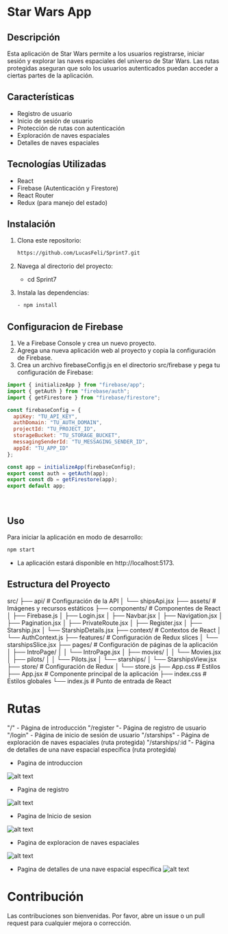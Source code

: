 # Star Wars App

## Descripción

Esta aplicación de Star Wars permite a los usuarios registrarse, iniciar sesión y explorar las naves espaciales del universo de Star Wars. Las rutas protegidas aseguran que solo los usuarios autenticados puedan acceder a ciertas partes de la aplicación.

## Características

- Registro de usuario
- Inicio de sesión de usuario
- Protección de rutas con autenticación
- Exploración de naves espaciales
- Detalles de naves espaciales

## Tecnologías Utilizadas

- React
- Firebase (Autenticación y Firestore)
- React Router
- Redux (para manejo del estado)

## Instalación

1. Clona este repositorio:
   ```sh
   https://github.com/LucasFeli/Sprint7.git
   ```

2. Navega al directorio del proyecto:

   - cd Sprint7

3. Instala las dependencias:
    ```sh
    - npm install
    ```

##  Configuracion de Firebase

1. Ve a Firebase Console y crea un nuevo proyecto.
2. Agrega una nueva aplicación web al proyecto y copia la configuración de Firebase.
3. Crea un archivo firebaseConfig.js en el directorio src/firebase y pega tu configuración de Firebase:


```js
import { initializeApp } from "firebase/app";
import { getAuth } from "firebase/auth";
import { getFirestore } from "firebase/firestore";

const firebaseConfig = {
  apiKey: "TU_API_KEY",
  authDomain: "TU_AUTH_DOMAIN",
  projectId: "TU_PROJECT_ID",
  storageBucket: "TU_STORAGE_BUCKET",
  messagingSenderId: "TU_MESSAGING_SENDER_ID",
  appId: "TU_APP_ID"
};

const app = initializeApp(firebaseConfig);
export const auth = getAuth(app);
export const db = getFirestore(app);
export default app;
```

<br>


## Uso 

Para iniciar la aplicación en modo de desarrollo:

```sh
npm start
```

- La aplicación estará disponible en http://localhost:5173.

## Estructura del Proyecto

src/
├── api/ # Configuración de la API
│ └── shipsApi.jsx
├── assets/ # Imágenes y recursos estáticos
├── components/ # Componentes de React
│ ├── Firebase.js
│ ├── Login.jsx
│ ├── Navbar.jsx
│ ├── Navigation.jsx
│ ├── Pagination.jsx
│ ├── PrivateRoute.jsx
│ ├── Register.jsx
│ ├── Starship.jsx
│ └── StarshipDetails.jsx
├── context/ # Contextos de React
│ └── AuthContext.js
├── features/ # Configuración de Redux slices
│ └── starshipsSlice.jsx
├── pages/ # Configuración de páginas de la aplicación
│ ├── IntroPage/
│ │ └── IntroPage.jsx
│ ├── movies/
│ │ └── Movies.jsx
│ ├── pilots/
│ │ └── Pilots.jsx
│ └── starships/
│ └── StarshipsView.jsx
├── store/ # Configuración de Redux
│ └── store.js
├── App.css # Estilos
├── App.jsx # Componente principal de la aplicación
├── index.css # Estilos globales
└── index.js # Punto de entrada de React

# Rutas


"/" - Página de introducción
"/register "- Página de registro de usuario
"/login" - Página de inicio de sesión de usuario
"/starships" - Página de exploración de naves espaciales (ruta protegida)
"/starships/:id "- Página de detalles de una nave espacial específica (ruta protegida)

- Pagina de introduccion

![alt text](image.png)

- Pagina de registro

![alt text](image-1.png)

- Pagina de Inicio de sesion

![alt text](image-2.png)

- Pagina de exploracion de naves espaciales

![alt text](image-3.png)

- Pagina de detalles de una nave espacial específica
    ![alt text](image-5.png)

# Contribución

Las contribuciones son bienvenidas. Por favor, abre un issue o un pull request para cualquier mejora o corrección.





